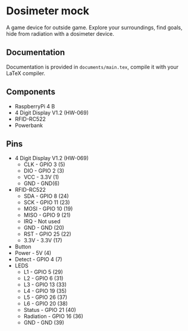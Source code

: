 # Dosimeter mock

A game device for outside game. Explore your surroundings, find goals, hide from radiation with a dosimeter device.

## Documentation

Documentation is provided in `documents/main.tex`, compile it with your LaTeX compiler.

## Components
- RaspberryPi 4 B
- 4 Digit Display V1.2 (HW-069) 
- RFID-RC522
- Powerbank

## Pins
- 4 Digit Display V1.2 (HW-069)
  - CLK - GPIO 3 (5)
  - DIO - GPIO 2 (3)
  - VCC - 3.3V (1)
  - GND - GND(6)
- RFID-RC522
  - SDA - GPIO 8 (24)
  - SCK - GPIO 11 (23)
  - MOSI - GPIO 10 (19)
  - MISO - GPIO 9 (21)
  - IRQ - Not used
  - GND - GND (20)
  - RST - GPIO 25 (22)
  - 3.3V - 3.3V (17)
- Button
 - Power - 5V (4)
 - Detect - GPIO 4 (7)
- LEDS
  - L1 - GPIO 5 (29)
  - L2 - GPIO 6 (31)
  - L3 - GPIO 13 (33)
  - L4 - GPIO 19 (35)
  - L5 - GPIO 26 (37)
  - L6 - GPIO 20 (38)
  - Status - GPIO 21 (40)
  - Radiation - GPIO 16 (36)
  - GND - GND (39)
